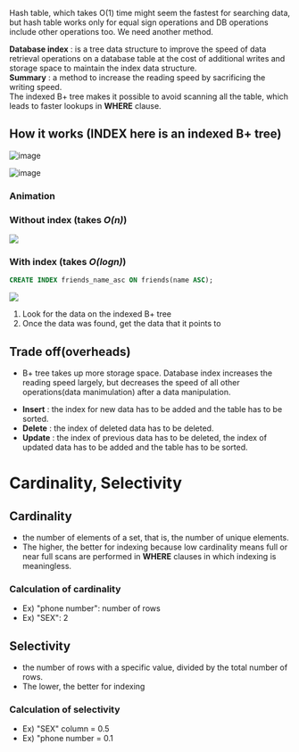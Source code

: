 Hash table, which takes O(1) time might seem the fastest for searching data, but hash table works only for equal sign operations and 
DB operations include other operations too. We need another method.

**Database index** : is a tree data structure to improve the speed of data retrieval operations on a database table at the cost of 
additional writes and storage space to maintain the index data structure.<br>
**Summary** : a method to increase the reading speed by sacrificing the writing speed.<br>
The indexed B+ tree makes it possible to avoid scanning all the table, which leads to faster lookups in **WHERE** clause.

## How it works (INDEX here is an indexed B+ tree)
![image](https://user-images.githubusercontent.com/67142421/177963648-acce3807-a7ab-49b9-979a-d282bb05c414.png)

![image](https://user-images.githubusercontent.com/67142421/177964732-7c42ca86-d32a-4639-9d26-ead095245e0f.png)

### Animation
### Without index (takes *O(n)*)
<img src="https://dataschool.com/assets/images/sql-optimization/how_to_index/BasicSearchGif.gif">

### With index (takes *O(logn)*)
~~~sql
CREATE INDEX friends_name_asc ON friends(name ASC);
~~~

<img src="https://dataschool.com/assets/images/sql-optimization/how_to_index/BinarySearchGif.gif">

1. Look for the data on the indexed B+ tree
2. Once the data was found, get the data that it points to

## Trade off(overheads)
- B+ tree takes up more storage space.
Database index increases the reading speed largely, but decreases the speed of all other operations(data manimulation) after a data manipulation.
* **Insert** : the index for new data has to be added and the table has to be sorted.
* **Delete** : the index of deleted data has to be deleted.
* **Update** : the index of previous data has to be deleted, the index of updated data has to be added and the table has to be sorted.

# Cardinality, Selectivity
## Cardinality
- the number of elements of a set, that is, the number of unique elements.
- The higher, the better for indexing because low cardinality means full or near full scans are performed in **WHERE** clauses in which indexing is meaningless.
### Calculation of cardinality
- Ex) "phone number": number of rows
- Ex) "SEX": 2
## Selectivity
- the number of rows with a specific value, divided by the total number of rows.
- The lower, the better for indexing
### Calculation of selectivity
- Ex) "SEX" column = 0.5
- Ex) "phone number = 0.1
